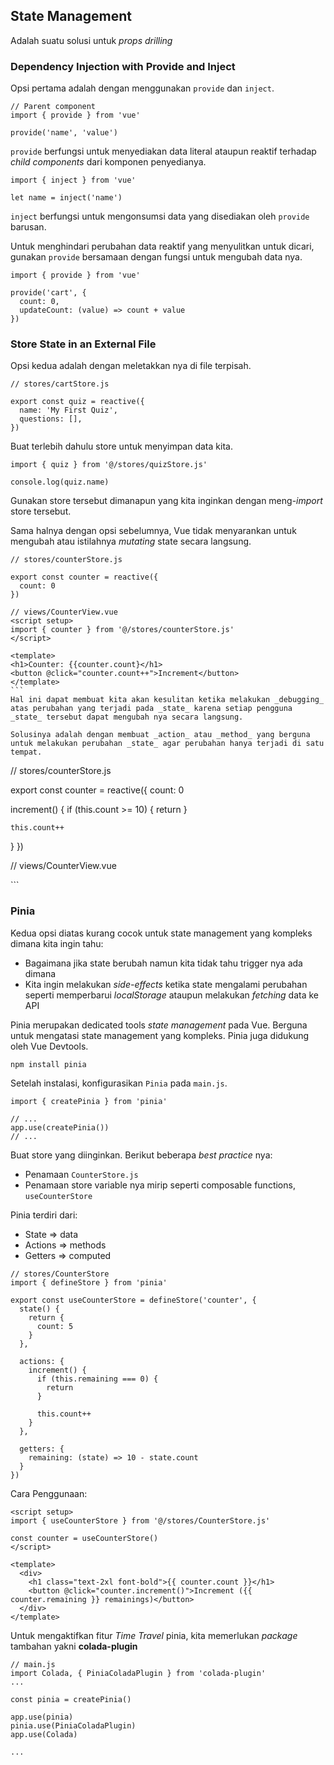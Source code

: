 ## State Management

Adalah suatu solusi untuk _props drilling_

### Dependency Injection with Provide and Inject

Opsi pertama adalah dengan menggunakan `provide` dan `inject`.

```
// Parent component
import { provide } from 'vue'

provide('name', 'value')
```

`provide` berfungsi untuk menyediakan data literal ataupun reaktif terhadap _child components_ dari komponen penyedianya.

```
import { inject } from 'vue'

let name = inject('name')
```

`inject` berfungsi untuk mengonsumsi data yang disediakan oleh `provide` barusan.

Untuk menghindari perubahan data reaktif yang menyulitkan untuk dicari, gunakan `provide` bersamaan dengan fungsi untuk mengubah data nya.

```
import { provide } from 'vue'

provide('cart', {
  count: 0,
  updateCount: (value) => count + value
})
```

### Store State in an External File

Opsi kedua adalah dengan meletakkan nya di file terpisah.

```
// stores/cartStore.js

export const quiz = reactive({
  name: 'My First Quiz',
  questions: [],
})
```

Buat terlebih dahulu store untuk menyimpan data kita.

```
import { quiz } from '@/stores/quizStore.js'

console.log(quiz.name)
```

Gunakan store tersebut dimanapun yang kita inginkan dengan meng-_import_ store tersebut.

Sama halnya dengan opsi sebelumnya, Vue tidak menyarankan untuk mengubah atau istilahnya _mutating_ state secara langsung.

````
// stores/counterStore.js

export const counter = reactive({
  count: 0
})

// views/CounterView.vue
<script setup>
import { counter } from '@/stores/counterStore.js'
</script>

<template>
<h1>Counter: {{counter.count}</h1>
<button @click="counter.count++">Increment</button>
</template>
```
Hal ini dapat membuat kita akan kesulitan ketika melakukan _debugging_ atas perubahan yang terjadi pada _state_ karena setiap pengguna _state_ tersebut dapat mengubah nya secara langsung.

Solusinya adalah dengan membuat _action_ atau _method_ yang berguna untuk melakukan perubahan _state_ agar perubahan hanya terjadi di satu tempat.
````

// stores/counterStore.js

export const counter = reactive({
count: 0

increment() {
if (this.count >= 10) {
return
}

    this.count++

}
})

// views/CounterView.vue

<script setup>
import { counter } from '@/stores/counterStore.js'
</script>

<template>
<h1>Counter: {{counter.count}</h1>
<button @click="counter.increment()">Increment</button>
</template>
```

### Pinia

Kedua opsi diatas kurang cocok untuk state management yang kompleks dimana kita ingin tahu:

- Bagaimana jika state berubah namun kita tidak tahu trigger nya ada dimana
- Kita ingin melakukan _side-effects_ ketika state mengalami perubahan seperti memperbarui _localStorage_ ataupun melakukan _fetching_ data ke API

Pinia merupakan dedicated tools _state management_ pada Vue. Berguna untuk mengatasi state management yang kompleks. Pinia juga didukung oleh Vue Devtools.

```
npm install pinia
```

Setelah instalasi, konfigurasikan `Pinia` pada `main.js`.

```
import { createPinia } from 'pinia'

// ...
app.use(createPinia())
// ...
```

Buat store yang diinginkan. Berikut beberapa _best practice_ nya:

- Penamaan `CounterStore.js`
- Penamaan store variable nya mirip seperti composable functions, `useCounterStore`

Pinia terdiri dari:

- State => data
- Actions => methods
- Getters => computed

```
// stores/CounterStore
import { defineStore } from 'pinia'

export const useCounterStore = defineStore('counter', {
  state() {
    return {
      count: 5
    }
  },

  actions: {
    increment() {
      if (this.remaining === 0) {
        return
      }

      this.count++
    }
  },

  getters: {
    remaining: (state) => 10 - state.count
  }
})
```

Cara Penggunaan:

```
<script setup>
import { useCounterStore } from '@/stores/CounterStore.js'

const counter = useCounterStore()
</script>

<template>
  <div>
    <h1 class="text-2xl font-bold">{{ counter.count }}</h1>
    <button @click="counter.increment()">Increment ({{ counter.remaining }} remainings)</button>
  </div>
</template>
```

Untuk mengaktifkan fitur _Time Travel_ pinia, kita memerlukan _package_ tambahan yakni **colada-plugin**

```
// main.js
import Colada, { PiniaColadaPlugin } from 'colada-plugin'
...

const pinia = createPinia()

app.use(pinia)
pinia.use(PiniaColadaPlugin)
app.use(Colada)

...
```
